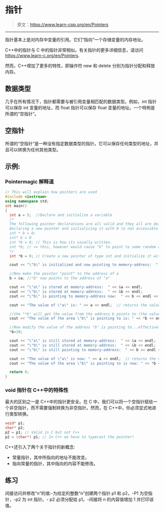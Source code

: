 # 指针

> 原文：<https://www.learn-cpp.org/en/Pointers>

* * *

指针基本上是对内存中变量的引用。它们“指向”一个存储变量的内存地址。

C++中的指针与 C 中的指针非常相似。有关指针的更多详细信息，请访问 https://www.learn-c.org/en/Pointers.

然而，C++增加了更多的特性，即操作符 new 和 delete 分别为指针分配和释放内存。

## 数据类型

几乎在所有情况下，指针都需要与被引用变量相匹配的数据类型。例如，int 指针可以保存 int 变量的地址，而 float 指针可以保存 float 变量的地址。一个特例是所谓的“空指针”。

## 空指针

所谓的“空指针”是一种没有指定数据类型的指针。它可以保存任何类型的地址，并且可以转换为任何其他类型。

## 示例:

### Pointermagic 解释道

```cpp
// This will explain how pointers are used
#include <iostream> 
using namespace std; 
int main() 
{     
  int a = 5;  //Declare and initialize a variable
  /*
  The following pointer declarations are all valid and they all are doing the same:
  Declaring a new pointer and initializing it with 0 (a non accessible memory address) for safety-reasons.
  int * b = 0;
  int* b = 0                 
  int *b = 0; // This is how its usually written.
  int *b; // <= this, however would cause "b" to point to some random address which might be unsafe.
  */
  int *b = 0; // Create a new pointer of type int and initialize it with 0

  cout << "\"b\" is initialized and now pointing to memory-address:  " << b << endl << endl;

  //Now make the pointer "point" to the address of a
  b = &a; //"b" now points to the address of "a"

  cout << "\"a\" is stored at memory-address:  " << &a << endl;
  cout << "\"b\" is stored at memory-address:  " << &b << endl;
  cout << "\"b\" is pointing to memory-address now:  " << b << endl << endl;

  cout << "The value of \"a\" is: " << a << endl;  // returns the value of a

  //the "*b" will get the value from the address b points to (the value of a)
  cout << "The value of the area \"b\" is pointing to is: " << *b << endl << endl << endl;

  //Now modify the value of the address "b" is pointing to...effectively changing the value of "a"     
  *b=10;

  cout << "\"a\" is still stored at memory-address:  " << &a << endl;
  cout << "\"b\" is still stored at memory-address:  " << &b << endl;
  cout << "\"b\" is still pointing to memory-address:  " << b << endl << endl;

  cout << "The value of \"a\" is now: " << a << endl;  // returns the value of a
  cout << "The value of the area \"b\" is pointing to is now: " << *b << endl << endl;

  return 0;        
} 
```

### void 指针在 C++中的特殊性

最大的区别之一是 C++中的指针更安全。在 C 中，我们可以将一个空指针赋给一个非空指针，而不需要强制转换为非空指针。然而，在 C++中，你必须显式地进行类型转换。

```cpp
void* p1;
char* p2;
p2 = p1; // Valid in C but not C++
p2 = (char*) p1; // In C++ we have to typecast the pointer! 
```

C++还引入了两个关于指针的新概念:

*   常量指针，其中所指向的地址不能改变。
*   指向常量的指针，其中指向的内容不能修改。

## 练习

间接访问并修改“n”的值:-为给定的整数“n”创建两个指针 p1 和 p2，-P1 为空指针，-p2 为 int 指针。- p2 必须分配给 p1。-间接将 n 的内容值增加 1 并打印该值。